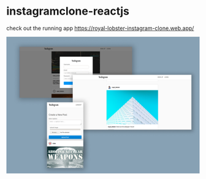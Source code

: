 # instagramclone-reactjs
check out the running app
https://royal-lobster-instagram-clone.web.app/

<img src="./screenshot.png"/>
